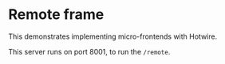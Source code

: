 # Remote frame

This demonstrates implementing micro-frontends with Hotwire.

This server runs on port 8001, to run the `/remote`.
